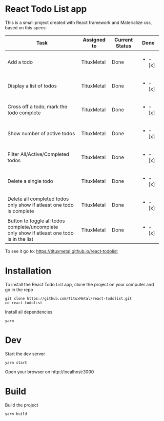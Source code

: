 # React Todo List app
This is a small project created with React framework and Materialize css, based on this specs:

| Task                                              | Assigned to   | Current Status | Done  |
|---------------------------------------------------|---------------|----------------|-------|
| Add a todo                                        | TituxMetal    | Done           | <ul><li> - [x] </li></ul>   |
| Display a list of todos                           | TituxMetal    | Done           | <ul><li> - [x] </li></ul>   |
| Cross off a todo, mark the todo complete          | TituxMetal    | Done           | <ul><li> - [x] </li></ul>   |
| Show number of active todos                       | TituxMetal    | Done           | <ul><li> - [x] </li></ul>   |
| Filter All/Active/Completed todos                 | TituxMetal    | Done           | <ul><li> - [x] </li></ul>   |
| Delete a single todo                              | TituxMetal    | Done           | <ul><li> - [x] </li></ul>   |
| Delete all completed todos</br> only show if atleast one todo is complete  | TituxMetal    | Done           | <ul><li> - [x] </li></ul>   |
| Button to toggle all todos complete/uncomplete</br> only show if atleast one todo is in the list   | TituxMetal    | Done           | <ul><li> - [x] </li></ul>   |

To see it go to: https://tituxmetal.github.io/react-todolist

# Installation
To install the React Todo List app, clone the project on your computer and go in the repo
```
git clone https://github.com/TituxMetal/react-todolist.git
cd react-todolist
```
Install all dependencies
```
yarn
```

# Dev
Start the dev server
```
yarn start
```
Open your browser on http://localhost:3000

# Build
Build the project
```
yarn build
```
